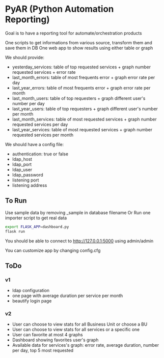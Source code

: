 # PyAR (Python Automation Reporting)
Goal is to have a reporting tool for automate/orchestration products

One scripts to get informations from various source, transform them and
save them in DB
One web app to show results using either table or graph

We should provide:
- yesterday_services: table of top requested services + graph number requested services + error rate
- last_month_errors: table of most frequents error + graph error rate per day
- last_year_errors: table of most frequents error + graph error rate per month
- last_month_users: table of top requesters + graph different user's number per day
- last_year_users: table of top requesters + graph different user's number per month
- last_month_services: table of most requested services + graph number requested services per day
- last_year_services: table of most requested services + graph number requested services per month

We should have a config file:
- authentication: true or false
- ldap_host
- ldap_port
- ldap_user
- ldap_password
- listening port
- listening address


## To Run
Use sample data by removing \_sample in database filename
Or Run one importer script to get real data

```bash
export FLASK_APP=dashboard.py
flask run
```

You should be able to connect to http://127.0.0.1:5000 using admin/admin

You can customize app by changing config.cfg

## ToDo
### v1
- ldap configuration
- one page with average duration per service per month
- beautify login page
### v2
- User can choose to view stats for all Business Unit or choose a BU
- User can choose to view stats for all services or a specific one
- User can favorite at most 4 graphs
- Dashboard showing favorites user's graph
- Available data for services's graph: error rate, average duration, number per day, top 5 most requested
